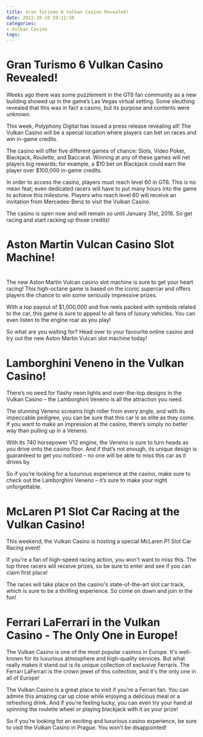 ```yaml
---
title: Gran Turismo 6 Vulkan Casino Revealed!
date: 2022-10-18 19:11:50
categories:
- Vulkan Casino
tags:
---
```



#  Gran Turismo 6 Vulkan Casino Revealed!

Weeks ago there was some puzzlement in the GT6 fan community as a new building showed up in the game’s Las Vegas virtual setting. Some sleuthing revealed that this was in fact a casino, but its purpose and contents were unknown.

This week, Polyphony Digital has issued a press release revealing all! The Vulkan Casino will be a special location where players can bet on races and win in-game credits.

The casino will offer five different games of chance: Slots, Video Poker, Blackjack, Roulette, and Baccarat. Winning at any of these games will net players big rewards; for example, a $10 bet on Blackjack could earn the player over $100,000 in-game credits.

In order to access the casino, players must reach level 60 in GT6. This is no mean feat; even dedicated racers will have to put many hours into the game to achieve this milestone. Players who reach level 60 will receive an invitation from Mercedes-Benz to visit the Vulkan Casino.

The casino is open now and will remain so until January 31st, 2016. So get racing and start racking up those credits!

#  Aston Martin Vulcan Casino Slot Machine!

#

The new Aston Martin Vulcan casino slot machine is sure to get your heart racing! This high-octane game is based on the iconic supercar and offers players the chance to win some seriously impressive prizes.

With a top payout of $1,000,000 and five reels packed with symbols related to the car, this game is sure to appeal to all fans of luxury vehicles. You can even listen to the engine roar as you play!

So what are you waiting for? Head over to your favourite online casino and try out the new Aston Martin Vulcan slot machine today!

#  Lamborghini Veneno in the Vulkan Casino!

There’s no need for flashy neon lights and over-the-top designs in the Vulkan Casino – the Lamborghini Veneno is all the attraction you need.

The stunning Veneno screams high roller from every angle, and with its impeccable pedigree, you can be sure that this car is as elite as they come. If you want to make an impression at the casino, there’s simply no better way than pulling up in a Veneno.

With its 740 horsepower V12 engine, the Veneno is sure to turn heads as you drive onto the casino floor. And if that’s not enough, its unique design is guaranteed to get you noticed – no one will be able to miss this car as it drives by.

So if you’re looking for a luxurious experience at the casino, make sure to check out the Lamborghini Veneno – it’s sure to make your night unforgettable.

#  McLaren P1 Slot Car Racing at the Vulkan Casino!

This weekend, the Vulkan Casino is hosting a special McLaren P1 Slot Car Racing event!

If you're a fan of high-speed racing action, you won't want to miss this. The top three racers will receive prizes, so be sure to enter and see if you can claim first place!

The races will take place on the casino's state-of-the-art slot car track, which is sure to be a thrilling experience. So come on down and join in the fun!

#  Ferrari LaFerrari in the Vulkan Casino - The Only One in Europe!

The Vulkan Casino is one of the most popular casinos in Europe. It's well-known for its luxurious atmosphere and high-quality services. But what really makes it stand out is its unique collection of exclusive Ferraris. The Ferrari LaFerrari is the crown jewel of this collection, and it's the only one in all of Europe!

The Vulkan Casino is a great place to visit if you're a Ferrari fan. You can admire this amazing car up close while enjoying a delicious meal or a refreshing drink. And if you're feeling lucky, you can even try your hand at spinning the roulette wheel or playing blackjack with it as your prize!

So if you're looking for an exciting and luxurious casino experience, be sure to visit the Vulkan Casino in Prague. You won't be disappointed!